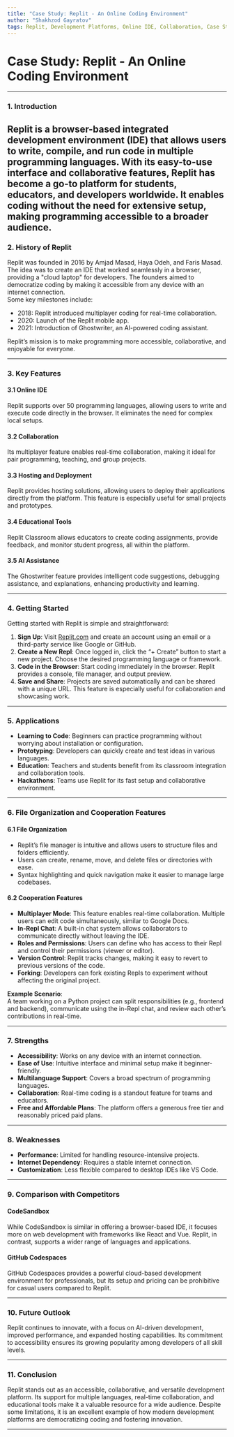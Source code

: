 ```yaml
---
title: "Case Study: Replit - An Online Coding Environment"
author: "Shakhzod Gayratov"
tags: Replit, Development Platforms, Online IDE, Collaboration, Case Study
---
```


# **Case Study: Replit - An Online Coding Environment**

---

### **1. Introduction**

## Replit is a browser-based integrated development environment (IDE) that allows users to write, compile, and run code in multiple programming languages. With its easy-to-use interface and collaborative features, Replit has become a go-to platform for students, educators, and developers worldwide. It enables coding without the need for extensive setup, making programming accessible to a broader audience.

### **2. History of Replit**

Replit was founded in 2016 by Amjad Masad, Haya Odeh, and Faris Masad. The idea was to create an IDE that worked seamlessly in a browser, providing a "cloud laptop" for developers. The founders aimed to democratize coding by making it accessible from any device with an internet connection.  
Some key milestones include:

- 2018: Replit introduced multiplayer coding for real-time collaboration.
- 2020: Launch of the Replit mobile app.
- 2021: Introduction of Ghostwriter, an AI-powered coding assistant.

Replit’s mission is to make programming more accessible, collaborative, and enjoyable for everyone.

---

### **3. Key Features**

#### **3.1 Online IDE**

Replit supports over 50 programming languages, allowing users to write and execute code directly in the browser. It eliminates the need for complex local setups.

#### **3.2 Collaboration**

Its multiplayer feature enables real-time collaboration, making it ideal for pair programming, teaching, and group projects.

#### **3.3 Hosting and Deployment**

Replit provides hosting solutions, allowing users to deploy their applications directly from the platform. This feature is especially useful for small projects and prototypes.

#### **3.4 Educational Tools**

Replit Classroom allows educators to create coding assignments, provide feedback, and monitor student progress, all within the platform.

#### **3.5 AI Assistance**

The Ghostwriter feature provides intelligent code suggestions, debugging assistance, and explanations, enhancing productivity and learning.

---

### **4. Getting Started**

Getting started with Replit is simple and straightforward:

1. **Sign Up**: Visit [Replit.com](https://replit.com/) and create an account using an email or a third-party service like Google or GitHub.
2. **Create a New Repl**: Once logged in, click the “+ Create” button to start a new project. Choose the desired programming language or framework.
3. **Code in the Browser**: Start coding immediately in the browser. Replit provides a console, file manager, and output preview.
4. **Save and Share**: Projects are saved automatically and can be shared with a unique URL. This feature is especially useful for collaboration and showcasing work.

---

### **5. Applications**

- **Learning to Code**: Beginners can practice programming without worrying about installation or configuration.
- **Prototyping**: Developers can quickly create and test ideas in various languages.
- **Education**: Teachers and students benefit from its classroom integration and collaboration tools.
- **Hackathons**: Teams use Replit for its fast setup and collaborative environment.

---

### **6. File Organization and Cooperation Features**

#### **6.1 File Organization**

- Replit’s file manager is intuitive and allows users to structure files and folders efficiently.
- Users can create, rename, move, and delete files or directories with ease.
- Syntax highlighting and quick navigation make it easier to manage large codebases.

#### **6.2 Cooperation Features**

- **Multiplayer Mode**: This feature enables real-time collaboration. Multiple users can edit code simultaneously, similar to Google Docs.
- **In-Repl Chat**: A built-in chat system allows collaborators to communicate directly without leaving the IDE.
- **Roles and Permissions**: Users can define who has access to their Repl and control their permissions (viewer or editor).
- **Version Control**: Replit tracks changes, making it easy to revert to previous versions of the code.
- **Forking**: Developers can fork existing Repls to experiment without affecting the original project.

**Example Scenario**:  
A team working on a Python project can split responsibilities (e.g., frontend and backend), communicate using the in-Repl chat, and review each other’s contributions in real-time.

---

### **7. Strengths**

- **Accessibility**: Works on any device with an internet connection.
- **Ease of Use**: Intuitive interface and minimal setup make it beginner-friendly.
- **Multilanguage Support**: Covers a broad spectrum of programming languages.
- **Collaboration**: Real-time coding is a standout feature for teams and educators.
- **Free and Affordable Plans**: The platform offers a generous free tier and reasonably priced paid plans.

---

### **8. Weaknesses**

- **Performance**: Limited for handling resource-intensive projects.
- **Internet Dependency**: Requires a stable internet connection.
- **Customization**: Less flexible compared to desktop IDEs like VS Code.

---

### **9. Comparison with Competitors**

#### **CodeSandbox**

While CodeSandbox is similar in offering a browser-based IDE, it focuses more on web development with frameworks like React and Vue. Replit, in contrast, supports a wider range of languages and applications.

#### **GitHub Codespaces**

GitHub Codespaces provides a powerful cloud-based development environment for professionals, but its setup and pricing can be prohibitive for casual users compared to Replit.

---

### **10. Future Outlook**

Replit continues to innovate, with a focus on AI-driven development, improved performance, and expanded hosting capabilities. Its commitment to accessibility ensures its growing popularity among developers of all skill levels.

---

### **11. Conclusion**

Replit stands out as an accessible, collaborative, and versatile development platform. Its support for multiple languages, real-time collaboration, and educational tools make it a valuable resource for a wide audience. Despite some limitations, it is an excellent example of how modern development platforms are democratizing coding and fostering innovation.

---
